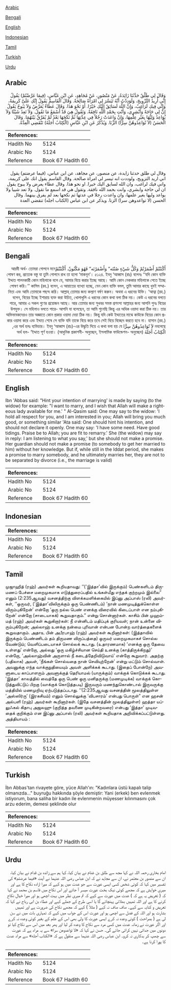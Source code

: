 [Arabic](#arabic)

[Bengali](#bengali)

[English](#english)

[Indonesian](#indonesian)

[Tamil](#tamil)

[Turkish](#turkish)

[Urdu](#urdu)

## Arabic


<div dir="rtl" lang="ar" style={{fontSize:'larger',backgroundColor:'#f8f9fa',padding:20}}>
وَقَالَ لِي طَلْقٌ حَدَّثَنَا زَائِدَةُ، عَنْ مَنْصُورٍ، عَنْ مُجَاهِدٍ، عَنِ ابْنِ عَبَّاسٍ، ‏(‏فِيمَا عَرَّضْتُمْ‏)‏ يَقُولُ إِنِّي أُرِيدُ التَّزْوِيجَ، وَلَوَدِدْتُ أَنَّهُ تَيَسَّرَ لِي امْرَأَةٌ صَالِحَةٌ‏.‏ وَقَالَ الْقَاسِمُ يَقُولُ إِنَّكِ عَلَىَّ كَرِيمَةٌ، وَإِنِّي فِيكِ لَرَاغِبٌ، وَإِنَّ اللَّهَ لَسَائِقٌ إِلَيْكِ خَيْرًا‏.‏ أَوْ نَحْوَ هَذَا‏.‏ وَقَالَ عَطَاءٌ يُعَرِّضُ وَلاَ يَبُوحُ يَقُولُ إِنَّ لِي حَاجَةً وَأَبْشِرِي، وَأَنْتِ بِحَمْدِ اللَّهِ نَافِقَةٌ‏.‏ وَتَقُولُ هِيَ قَدْ أَسْمَعُ مَا تَقُولُ‏.‏ وَلاَ تَعِدُ شَيْئًا وَلاَ يُوَاعِدُ وَلِيُّهَا بِغَيْرِ عِلْمِهَا، وَإِنْ وَاعَدَتْ رَجُلاً فِي عِدَّتِهَا ثُمَّ نَكَحَهَا بَعْدُ لَمْ يُفَرَّقْ بَيْنَهُمَا‏.‏ وَقَالَ الْحَسَنُ ‏(‏لاَ تُوَاعِدُوهُنَّ سِرًّا‏)‏ الزِّنَا‏.‏ وَيُذْكَرُ عَنِ ابْنِ عَبَّاسٍ ‏(‏الْكِتَابُ أَجَلَهُ‏)‏ تَنْقَضِي الْعِدَّةُ‏.‏
</div>
<div style={{backgroundColor:'#f8f9fa',padding:20, marginBottom: 10}}><table> <thead> <tr> <th>References:</th> <th></th> </tr> </thead> <tbody><tr><td>Hadith No</td><td>5124</td></tr><tr><td>Arabic No</td><td>5124</td></tr><tr><td>Reference</td><td>Book 67 Hadith 60</td></tr></tbody></table></div>


<div dir="rtl" lang="ar" style={{fontSize:'larger',backgroundColor:'#f8f9fa',padding:20}}>
وقال لي طلق حدثنا زايدة، عن منصور، عن مجاهد، عن ابن عباس، (فيما عرضتم) يقول اني اريد التزويج، ولوددت انه تيسر لي امراة صالحة. وقال القاسم يقول انك على كريمة، واني فيك لراغب، وان الله لسايق اليك خيرا. او نحو هذا. وقال عطاء يعرض ولا يبوح يقول ان لي حاجة وابشري، وانت بحمد الله نافقة. وتقول هي قد اسمع ما تقول. ولا تعد شييا ولا يواعد وليها بغير علمها، وان واعدت رجلا في عدتها ثم نكحها بعد لم يفرق بينهما. وقال الحسن (لا تواعدوهن سرا) الزنا. ويذكر عن ابن عباس (الكتاب اجله) تنقضي العدة
</div>
<div style={{backgroundColor:'#f8f9fa',padding:20, marginBottom: 10}}><table> <thead> <tr> <th>References:</th> <th></th> </tr> </thead> <tbody><tr><td>Hadith No</td><td>5124</td></tr><tr><td>Arabic No</td><td>5124</td></tr><tr><td>Reference</td><td>Book 67 Hadith 60</td></tr></tbody></table></div>

## Bengali


<div dir="rtl" lang="bn" style={{fontSize:'larger',backgroundColor:'#f8f9fa',padding:20}}>
أَكْنَنْتُمْ أَضْمَرْتُمْ وَكُلُّ شَيْءٍ صُنْتَه“ وَأَضْمَرْتَه“ فَهُوَ مَكْنُونٌ. أَكْنَنْتُمْআরবী অর্থ- তোমরা গোপনে মনে পোষণ কর, প্রত্যেক বস্তু যা তুমি গোপনে রাখ তা হলো ‘মাকনূন’। ৫১২৪. ইবনু ‘আব্বাস (রাঃ) বলেনঃ ‘‘যদি কোন ব্যক্তি ইদ্দাত পালনকারী কোন মহিলাকে বলে যে, আমার বিয়ে করার ইচ্ছে আছে। আমি কোন নেককার মহিলাকে পেতে ইচ্ছে পোষণ করি।’’ কাসিম (রহ.) বলেন, এ আয়াতের ব্যাখ্যা হচ্ছে, যেন কোন ব্যক্তি বলল, তুমি আমার কাছে খুবই সম্মানিতা এবং আমি তোমাকে পছন্দ করি। আল্লাহ্ তোমার জন্য কল্যাণ বর্ষণ করুন। অথবা এ ধরনের উক্তি। ‘আত্বা (রহ.) বলেন, বিয়ের ইচ্ছে ইশারায় ব্যক্ত করা উচিত, খোলাখুলি এ ধরনের কোন কথা বলা ঠিক নয়। কেউ এ ধরনের বলতে পারে, আমার এ সকল গুণের প্রয়োজন আছে। আর তোমার জন্য সুখবর সমস্ত প্রশংসা আল্লাহর জন্য আপনি পুনঃ বিয়ের উপযুক্ত। সে মহিলাও বলতে পারে- আপনি যা বলেছেন, তা আমি শুনেছি কিন্তু এর অধিক ওয়াদা করা ঠিক নয়। তার অভিভাবকদেরও তার অজ্ঞাতে কোন প্রকার ওয়াদা দেয়া ঠিক নয়। কিন্তু যদি কেউ ইদ্দাতের মাঝে কাউকে বিয়ের কোন প্রকার ওয়াদা করে এবং ইদ্দাত শেষে সে ব্যক্তি যদি তাকে বিয়ে করে তবে সেই বিয়ে বিচ্ছেদ করতে হবে না। হাসান (রহ.) বলেছে‏ন لاَ تُوَاعِدُوهُنَّ سِرًّا এর অর্থ হলঃ ব্যভিচার। ইবনু ‘আব্বাস (রাঃ)-এর উদ্ধৃতি দিয়ে এ কথা বলা হয় যে, ‏الْكِتَابُ أَجَلَهُ‏‏ অর্থ হল- ‘ইদ্দাত পূর্ণ হওয়া। (আধুনিক প্রকাশনী- অনুচ্ছেদ, ইসলামিক ফাউন্ডেশন- অনুচ্ছেদ)
</div>
<div style={{backgroundColor:'#f8f9fa',padding:20, marginBottom: 10}}><table> <thead> <tr> <th>References:</th> <th></th> </tr> </thead> <tbody><tr><td>Hadith No</td><td>5124</td></tr><tr><td>Arabic No</td><td>5124</td></tr><tr><td>Reference</td><td>Book 67 Hadith 60</td></tr></tbody></table></div>

## English


<div dir="ltr" lang="en" style={{fontSize:'larger',backgroundColor:'#f8f9fa',padding:20}}>
Ibn 'Abbas said: "Hint your intention of marrying' is made by saying (to the widow) for example: "I want to marry, and I wish that Allah will make a righteous lady available for me.' " Al-Qasim said: One may say to the widow: 'I hold all respect for you, and I am interested in you; Allah will bring you much good, or something similar 'Ata said: One should hint his intention, and should not declare it openly. One may say: 'I have some need. Have good tidings. Praise be to Allah; you are fit to remarry.' She (the widow) may say in reply: I am listening to what you say,' but she should not make a promise. Her guardian should not make a promise (to somebody to get her married to him) without her knowledge. But if, while still in the Iddat period, she makes a promise to marry somebody, and he ultimately marries her, they are not to be separated by divorce (i.e., the marriage is valid)
</div>
<div style={{backgroundColor:'#f8f9fa',padding:20, marginBottom: 10}}><table> <thead> <tr> <th>References:</th> <th></th> </tr> </thead> <tbody><tr><td>Hadith No</td><td>5124</td></tr><tr><td>Arabic No</td><td>5124</td></tr><tr><td>Reference</td><td>Book 67 Hadith 60</td></tr></tbody></table></div>

## Indonesian


<div dir="ltr" lang="id" style={{fontSize:'larger',backgroundColor:'#f8f9fa',padding:20}}>

</div>
<div style={{backgroundColor:'#f8f9fa',padding:20, marginBottom: 10}}><table> <thead> <tr> <th>References:</th> <th></th> </tr> </thead> <tbody><tr><td>Hadith No</td><td>5124</td></tr><tr><td>Arabic No</td><td>5124</td></tr><tr><td>Reference</td><td>Book 67 Hadith 60</td></tr></tbody></table></div>

## Tamil


<div dir="ltr" lang="ta" style={{fontSize:'larger',backgroundColor:'#f8f9fa',padding:20}}>
முஜாஹித் (ரஹ்) அவர்கள் கூறியதாவது: ‘‘(‘இத்தா’வில் இருக்கும்) பெண்களிடம் திருமணப் பேச்சை மறைமுகமாக எடுத்துரைப்பதில் உங்கள்மீது எந்தக் குற்றமும் இல்லை” எனும் (2:235ஆவது) வசனத்திற்கு விளக்கமளிக்கையில் இப்னு அப்பாஸ் (ரலி) அவர்கள், ‘‘ஒருவர், (‘இத்தா’விலிருக்கும் ஒரு பெண்ணிடம்) ‘நான் மணமுடித்துக்கொள்ள விரும்புகிறேன்’ என்றோ ‘ஒரு நல்ல பெண் எனக்கு விரைவில் கிடைப்பாள் என நம்புகிறேன்’ என்றோ (சாடையாகக்) கூறுவதாகும்.” என்று சொன்னார்கள். காசிம் பின் முஹம்மத் (ரஹ்) அவர்கள் கூறுகிறார்கள்: நீ என்னிடம் மதிப்புக் குரியவள்; நான் உன்னை விரும்புகிறேன்; அல்லாஹ் உனக்கு நன்மை புரிவான் என்பன போன்ற வார்த்தைகளைக் கூறுவதாகும். அதாஉ பின் அபீரபாஹ் (ரஹ்) அவர்கள் கூறினார்கள்: (இத்தாவில் இருக்கும் பெண்ணிடம் தம் திருமண விருப்பத்தை) ஒருவர் மறைமுகமாகச் சொல்ல வேண்டும்; வெளிப்படையாகச் சொல்லக் கூடாது. (உதாரணமாக) ‘எனக்கு ஒரு தேவை உள்ளது’ என்றோ, அல்லது ‘ஒரு மகிழ்ச்சியான செய்தி உனக்கு (காத்திருக்கிறது)’ என்றோ, ‘அல்லாஹ்வின் அருளால் நீ கடைத்தேறிவிடுவாய்’ என்றோ கூறுவார். அதற்கு (பதிலாக) அவள், ‘நீங்கள் சொல்வதை நான் செவியுற்றேன்’ என்று மட்டும் சொல்வாள். அவனுக்கு எந்த வாக்குறுதியையும் அவள் அளிக்கக் கூடாது. (இதைப் போன்றே) அவளுடைய காப்பாளரும் அவளுக்குத் தெரியாமல் (யாருக்கும்) வாக்குக் கொடுக்கக் கூடாது. ‘இத்தா’ காலத்தில் வைத்தே ஒரு பெண் ஒரு மனிதருக்கு (மணமுடிக்க) வாக்குக் கொடுத்துவிட்டுப் பிறகு (வாக்குக் கொடுத்தபடி) இருவரும் மணந்துகொண்டால் இருவருக்கு மத்தியில் மணமுறிவு ஏற்படுத்தப்படாது. ‘‘(2:235ஆவது வசனத்தின் மூலத்திலுள்ள ‘அஸ்ஸிர்ரு’ (இரகசியம்) எனும் சொல்லுக்கு ‘விபசாரம்’ என்பது பொருள்” என ஹசன் அல்பளி (ரஹ்) அவர்கள் கூறினார்கள். (இதே வசனத்தின் மூலத்திலுள்ள) ஹத்தா யப்லுஃகல் கிதாபு அஜலஹு (குறித்த தவணை முடிகின்றவரை) என்பது ‘இத்தா’ முடிவதைக் குறிக்கும் என இப்னு அப்பாஸ் (ரலி) அவர்கள் கூறியதாக அறிவிக்கப்பட்டுள்ளது. அத்தியாயம் :
</div>
<div style={{backgroundColor:'#f8f9fa',padding:20, marginBottom: 10}}><table> <thead> <tr> <th>References:</th> <th></th> </tr> </thead> <tbody><tr><td>Hadith No</td><td>5124</td></tr><tr><td>Arabic No</td><td>5124</td></tr><tr><td>Reference</td><td>Book 67 Hadith 60</td></tr></tbody></table></div>

## Turkish


<div dir="ltr" lang="tr" style={{fontSize:'larger',backgroundColor:'#f8f9fa',padding:20}}>
İbn Abbas'tan rivayete göre, yüce Allah'ın: "Kadınlara üstü kapalı talip olmanızda..." buyruğu hakkında şöyle demiştir: Yani (erkek) ben evlenmek istiyorum, bana saliha bir kadın ile evlenmenin müyesser kılınmasını çok arzu ederim, demesi şeklinde olur
</div>
<div style={{backgroundColor:'#f8f9fa',padding:20, marginBottom: 10}}><table> <thead> <tr> <th>References:</th> <th></th> </tr> </thead> <tbody><tr><td>Hadith No</td><td>5124</td></tr><tr><td>Arabic No</td><td>5124</td></tr><tr><td>Reference</td><td>Book 67 Hadith 60</td></tr></tbody></table></div>

## Urdu


<div dir="rtl" lang="ur" style={{fontSize:'larger',backgroundColor:'#f8f9fa',padding:20}}>
امام بخاری رحمہ اللہ نے کہا مجھ سے طلق بن غنام نے بیان کیا، کہا ہم سے زائدہ بن قدام نے بیان کیا، ان سے منصور بن معتمر نے، ان سے مجاہد نے کہ ابن عباس رضی اللہ عنہما نے آیت «فيما عرضتم‏» کی تفسیر میں کہا کہ کوئی شخص کسی ایسی عورت سے جو عدت میں ہو کہے کہ میرا ارادہ نکاح کا ہے اور میری خواہش ہے کہ مجھے کوئی نیک بخت عورت میسر آ جائے اور اس نکاح میں قاسم بن محمد نے کہا کہ ( تعریض یہ ہے کہ ) عدت میں عورت سے کہے کہ تم میری نظر میں بہت اچھی ہو اور میرا خیال نکاح کرنے کا ہے اور اللہ تمہیں بھلائی پہنچائے گا یا اسی طرح کے جملے کہے اور عطاء بن ابی رباح نے کہا کہ تعریض و کنایہ سے کہے۔ صاف صاف نہ کہے ( مثلاً ) کہے کہ مجھے نکاح کی ضرورت ہے اور تمہیں بشارت ہو اور اللہ کے فضل سے اچھی ہو اور عورت اس کے جواب میں کہے کہ تمہاری بات میں نے سن لی ہے ( بصراحت ) کوئی وعدہ نہ کرے ایسی عورت کا ولی بھی اس کے علم کے بغیر کوئی وعدہ نہ کرے اور اگر عورت نے زمانہ عدت میں کسی مرد سے نکاح کا وعدہ کر لیا اور پھر بعد میں اس سے نکاح کیا تو دونوں میں جدائی نہیں کرائی جائے گی۔ حسن نے کہا کہ «لا تواعدوهن سرا‏» سے یہ مراد ہے کہ عورت سے چھپ کر بدکاری نہ کرو۔ ابن عباس رضی اللہ عنہما سے منقول ہے کہ «الكتاب أجله‏» سے مراد عدت کا پورا کرنا ہے۔
</div>
<div style={{backgroundColor:'#f8f9fa',padding:20, marginBottom: 10}}><table> <thead> <tr> <th>References:</th> <th></th> </tr> </thead> <tbody><tr><td>Hadith No</td><td>5124</td></tr><tr><td>Arabic No</td><td>5124</td></tr><tr><td>Reference</td><td>Book 67 Hadith 60</td></tr></tbody></table></div>